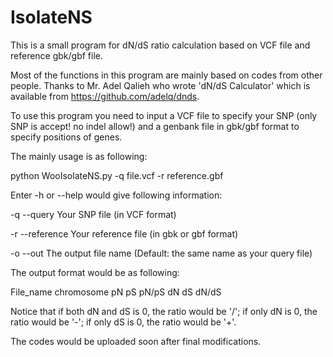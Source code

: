 # IsolateNS
This is a small program for dN/dS ratio calculation based on VCF file and reference gbk/gbf file.

Most of the functions in this program are mainly based on codes from other people. Thanks to Mr. Adel Qalieh who wrote 'dN/dS Calculator' which is available from https://github.com/adelq/dnds.

To use this program you need to input a VCF file to specify your SNP (only SNP is accept! no indel allow!) and a genbank file in gbk/gbf format to specify positions of genes.

The mainly usage is as following:

python WooIsolateNS.py -q file.vcf -r reference.gbf

Enter -h or --help would give following information:

-q --query     Your SNP file (in VCF format)

-r --reference Your reference file (in gbk or gbf format)

-o --out       The output file name (Default: the same name as your query file)

The output format would be as following:

File_name chromosome pN pS pN/pS dN dS dN/dS

Notice that if both dN and dS is 0, the ratio would be '/'; if only dN is 0, the ratio would be '-'; if only dS is 0, the ratio would be '+'.

The codes would be uploaded soon after final modifications.
